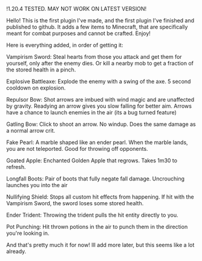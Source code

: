 !1.20.4 TESTED. MAY NOT WORK ON LATEST VERSION!

Hello! This is the first plugin I've made, and the first plugin I've finished and published to github. It adds a few items to Minecraft, that are specifically meant for combat purposes and cannot be crafted. Enjoy!

Here is everything added, in order of getting it:

Vampirism Sword: Steal hearts from those you attack and get them for yourself, only after the enemy dies. Or kill a nearby mob to get a fraction of the stored health in a pinch. 

Explosive Battleaxe: Explode the enemy with a swing of the axe. 5 second cooldown on explosion.

Repulsor Bow: Shot arrows are imbued with wind magic and are unaffected by gravity. Readying an arrow gives you slow falling for better aim. Arrows have a chance to launch enemies in the air (its a bug turned feature)

Gatling Bow: Click to shoot an arrow. No windup. Does the same damage as a normal arrow crit.

Fake Pearl: A marble shaped like an ender pearl. When the marble lands, you are not teleported. Good for throwing off opponents.

Goated Apple: Enchanted Golden Apple that regrows. Takes 1m30 to refresh.

Longfall Boots: Pair of boots that fully negate fall damage. Uncrouching launches you into the air

Nullifying Shield: Stops all custom hit effects from happening. If hit with the Vampirism Sword, the sword loses some stored health.

Ender Trident: Throwing the trident pulls the hit entity directly to you.

Pot Punching: Hit thrown potions in the air to punch them in the direction you're looking in.

And that's pretty much it for now! Ill add more later, but this seems like a lot already. 
